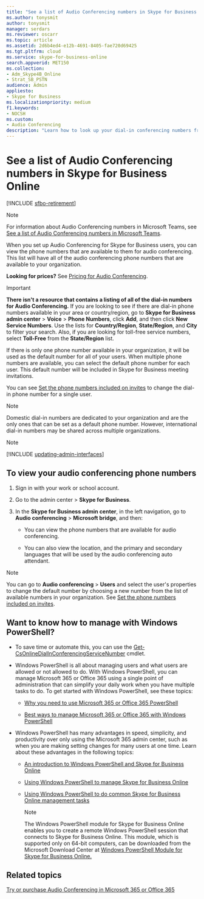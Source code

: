 ```yaml
---
title: "See a list of Audio Conferencing numbers in Skype for Business Online"
ms.author: tonysmit
author: tonysmit
manager: serdars
ms.reviewer: oscarr
ms.topic: article
ms.assetid: 2d6b4ed4-e12b-4691-8405-fae720d69425
ms.tgt.pltfrm: cloud
ms.service: skype-for-business-online
search.appverid: MET150
ms.collection: 
- Adm_Skype4B_Online
- Strat_SB_PSTN
audience: Admin
appliesto:
- Skype for Business 
ms.localizationpriority: medium
f1.keywords:
- NOCSH
ms.custom:
- Audio Conferencing
description: "Learn how to look up your dial-in conferencing numbers from within Skype for Business Online. "
---
```


# See a list of Audio Conferencing numbers in Skype for Business Online

[!INCLUDE [sfbo-retirement](../../Hub/includes/sfbo-retirement.md)]

> [!NOTE]
> For information about Audio Conferencing numbers in Microsoft Teams, see [See a list of Audio Conferencing numbers in Microsoft Teams](/MicrosoftTeams/see-a-list-of-audio-conferencing-numbers-in-teams).

When you set up Audio Conferencing for Skype for Business users, you can view the phone numbers that are available to them for audio conferencing. This list will have all of the audio conferencing phone numbers that are available to your organization.
  
 **Looking for prices?** See [Pricing for Audio Conferencing](https://products.office.com/skype-for-business/audio-conferencing#Requirements).
  
> [!IMPORTANT]
> **There isn't a resource that contains a listing of all of the dial-in numbers for Audio Conferencing.** If you are looking to see if there are dial-in phone numbers available in your area or country/region, go to **Skype for Business admin center** > **Voice** > **Phone Numbers**, click **Add**, and then click **New Service Numbers**. Use the lists for **Country/Region**, **State/Region**, and **City** to filter your search. Also, if you are looking for toll-free service numbers, select **Toll-Free** from the **State/Region** list.
  
If there is only one phone number available in your organization, it will be used as the default number for all of your users. When multiple phone numbers are available, you can select the default phone number for each user. This default number will be included in Skype for Business meeting invitations.
  
You can see [Set the phone numbers included on invites](set-the-phone-numbers-included-on-invites.md) to change the dial-in phone number for a single user.
  
> [!NOTE]
> Domestic dial-in numbers are dedicated to your organization and are the only ones that can be set as a default phone number. However, international dial-in numbers may be shared across multiple organizations. 

> [!NOTE]
> [!INCLUDE [updating-admin-interfaces](../includes/updating-admin-interfaces.md)]

## To view your audio conferencing phone numbers

1. Sign in with your work or school account.
    
2. Go to the admin center > **Skype for Business**.
    
3. In the **Skype for Business admin center**, in the left navigation, go to **Audio conferencing** > **Microsoft bridge**, and then:
    
   - You can view the phone numbers that are available for audio conferencing.
    
   - You can also view the location, and the primary and secondary languages that will be used by the audio conferencing auto attendant.
    
> [!NOTE]
> You can go to **Audio conferencing** > **Users** and select the user's properties to change the default number by choosing a new number from the list of available numbers in your organization. See [Set the phone numbers included on invites](set-the-phone-numbers-included-on-invites.md). 

  
## Want to know how to manage with Windows PowerShell?

- To save time or automate this, you can use the [Get-CsOnlineDialInConferencingServiceNumber](/powershell/module/skype/Get-CsOnlineDialInConferencingServiceNumber) cmdlet.
    
- Windows PowerShell is all about managing users and what users are allowed or not allowed to do. With Windows PowerShell, you can manage Microsoft 365 or Office 365 using a single point of administration that can simplify your daily work when you have multiple tasks to do. To get started with Windows PowerShell, see these topics:
    
  - [Why you need to use Microsoft 365 or Office 365 PowerShell](/microsoft-365/enterprise/why-you-need-to-use-microsoft-365-powershell)
    
  - [Best ways to manage Microsoft 365 or Office 365 with Windows PowerShell](/previous-versions//dn568025(v=technet.10))
    
- Windows PowerShell has many advantages in speed, simplicity, and productivity over only using the Microsoft 365 admin center, such as when you are making setting changes for many users at one time. Learn about these advantages in the following topics:
    
  - [An introduction to Windows PowerShell and Skype for Business Online](../set-up-your-computer-for-windows-powershell/set-up-your-computer-for-windows-powershell.md)
    
  - [Using Windows PowerShell to manage Skype for Business Online](../set-up-your-computer-for-windows-powershell/set-up-your-computer-for-windows-powershell.md)
    
  - [Using Windows PowerShell to do common Skype for Business Online management tasks](../set-up-your-computer-for-windows-powershell/set-up-your-computer-for-windows-powershell.md)
    
    > [!NOTE]
    > The Windows PowerShell module for Skype for Business Online enables you to create a remote Windows PowerShell session that connects to Skype for Business Online. This module, which is supported only on 64-bit computers, can be downloaded from the Microsoft Download Center at [Windows PowerShell Module for Skype for Business Online.](https://go.microsoft.com/fwlink/?LinkId=294688)
  
## Related topics

[Try or purchase Audio Conferencing in Microsoft 365 or Office 365](../audio-conferencing-in-office-365/try-or-purchase-audio-conferencing-in-office-365.md)
